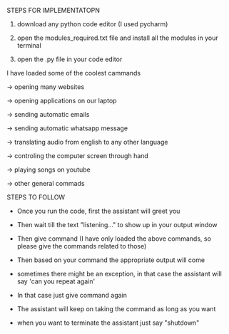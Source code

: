 STEPS FOR IMPLEMENTATOPN

1) download any python code editor (I used pycharm)

2) open the modules_required.txt file and install all the modules in your terminal

3) open the .py file in your code editor


I have loaded some of the coolest cammands

-> opening many websites

-> opening applications on our laptop

-> sending automatic emails

-> sending automatic whatsapp message

-> translating audio from english to any other language

-> controling the computer screen through hand

-> playing songs on youtube

-> other general commads


STEPS TO FOLLOW

- Once you run the code, first the assistant will greet you

- Then wait till the text "listening..." to show up in your output window

- Then give command (I have only loaded the above commands, so please give the commands related to those)

- Then based on your command the appropriate output will come

- sometimes there might be an exception, in that case the assistant will say 'can you repeat again' 

- In that case just give command again

- The assistant will keep on taking the command as long as you want

- when you want to terminate the assistant just say "shutdown"





